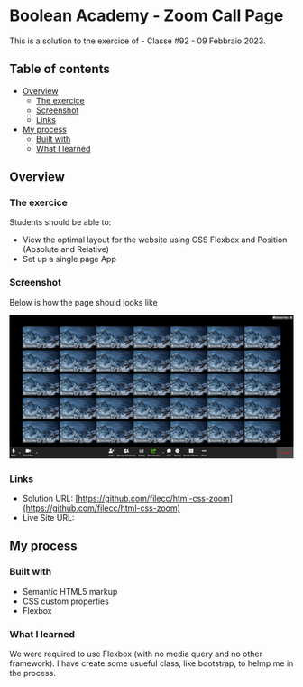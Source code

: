 # Boolean Academy - Zoom Call Page
This is a solution to the exercice of - Classe #92 - 09 Febbraio 2023.


## Table of contents

- [Overview](#overview)
  - [The exercice](#the-exercice)
  - [Screenshot](#screenshot)
  - [Links](#links)
- [My process](#my-process)
  - [Built with](#built-with)
  - [What I learned](#what-i-learned)


## Overview

### The exercice

Students should be able to:

- View the optimal layout for the website using CSS Flexbox and Position (Absolute and Relative)
- Set up a single page App

### Screenshot
Below is how the page should looks like

![Page](./zoom.png)


### Links

- Solution URL: [https://github.com/filecc/html-css-zoom](https://github.com/filecc/html-css-zoom)
- Live Site URL: []()

## My process

### Built with

- Semantic HTML5 markup
- CSS custom properties
- Flexbox

### What I learned

We were required to use Flexbox (with no media query and no other framework). I have create some usueful class, like bootstrap, to helmp me in the process.


```html


```

```css

```


